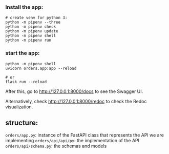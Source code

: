 

### Install the app:

```
# create venv for python 3:
python -m pipenv --three 
python -m pipenv check
python -m pipenv update
python -m pipenv shell
python -m pipenv run
```

### start the app:

```
python -m pipenv shell
uvicorn orders.app:app --reload

# or
flask run --reload
```

After this, go to http://127.0.0.1:8000/docs to see the Swagger UI.

Alternatively, check http://127.0.0.1:8000/redoc to check the Redoc visualization.

## structure:

`orders/app.py`: instance of the FastAPI class that represents the API we are implementing
`orders/api/api/py`: the implementation of the API
`orders/api/schema.py`: the schemas and models



